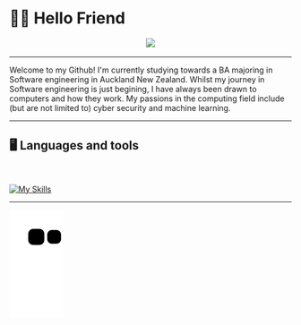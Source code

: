 # ✌🏽 Hello Friend

<p align="center">
<img src="https://github.com/Trentjm/Trentjm/blob/main/Images/Zen.gif"
</p>

---

Welcome to my Github! I'm currently studying towards a BA majoring in Software engineering in Auckland New Zealand. Whilst my journey in Software engineering is just begining, I have always been drawn to computers and how they work. My passions in the computing field include (but are not limited to) cyber security and machine learning.

---

## <c> 🖥️ Languages and tools <c>

<br>

[![My Skills](https://skillicons.dev/icons?i=linux,cpp,swift,git,html,css)](https://skillicons.dev)

---

![snake svg](https://github.com/Trentjm/Trentjm/blob/output/github-contribution-grid-snake.svg)
